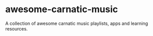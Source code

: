 # awesome-carnatic-music
A collection of awesome carnatic music playlists, apps and learning resources.
